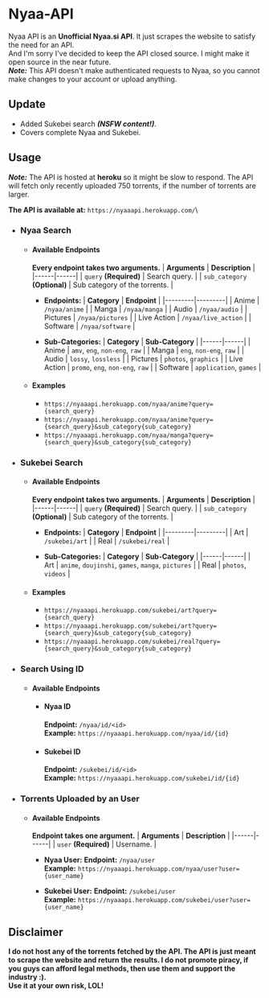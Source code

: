# Nyaa-API
Nyaa API is an **Unofficial Nyaa.si API**. It just scrapes the website to satisfy the need for an API.\
And I'm sorry I've decided to keep the API closed source. I might make it open source in the near future. \
***Note:*** This API doesn't make authenticated requests to Nyaa, so you cannot make changes to your account or upload anything.

## Update
 - Added Sukebei search ***(NSFW content!)***.
 - Covers complete Nyaa and Sukebei.

## Usage
***Note:*** The API is hosted at **heroku** so it might be slow to respond. The API will fetch only recently uploaded 750 torrents, if the number of torrents are larger.

**The API is available at:** ```https://nyaaapi.herokuapp.com/```\

 - ### Nyaa Search
   - #### Available Endpoints
       **Every endpoint takes two arguments.**
       | **Arguments** | **Description** |
       |------|------|
       | ```query``` **(Required)** | Search query. |
       | ```sub_category``` **(Optional)** | Sub category of the torrents. |
       
       - **Endpoints:**
           | **Category** | **Endpoint** |
           |---------|---------|
           | Anime | ```/nyaa/anime``` |
           | Manga | ```/nyaa/manga``` |
           | Audio | ```/nyaa/audio``` |
           | Pictures | ```/nyaa/pictures``` |
           | Live Action | ```/nyaa/live_action``` |
           | Software | ```/nyaa/software``` |
       
       - **Sub-Categories:**
           | **Category** | **Sub-Category** |
           |------|------|
           | Anime | ```amv```, ```eng```, ```non-eng```, ```raw``` |
           | Manga | ```eng```, ```non-eng```, ```raw``` |
           | Audio | ```lossy```, ```lossless``` |
           | Pictures | ```photos```, ```graphics``` |
           | Live Action | ```promo```, ```eng```, ```non-eng```, ```raw``` |
           | Software | ```application```, ```games``` |
     
   - #### Examples
       -  ```https://nyaaapi.herokuapp.com/nyaa/anime?query={search_query}```
       -  ```https://nyaaapi.herokuapp.com/nyaa/anime?query={search_query}&sub_category{sub_category}```
       -  ```https://nyaaapi.herokuapp.com/nyaa/manga?query={search_query}&sub_category{sub_category}```

- ### Sukebei Search
   - #### Available Endpoints
       **Every endpoint takes two arguments.**
       | **Arguments** | **Description** |
       |------|------|
       | ```query``` **(Required)** | Search query. |
       | ```sub_category``` **(Optional)** | Sub category of the torrents. |
       
       - **Endpoints:**
           | **Category** | **Endpoint** |
           |---------|---------|
           | Art | ```/sukebei/art``` |
           | Real | ```/sukebei/real``` |
       
       - **Sub-Categories:**
           | **Category** | **Sub-Category** |
           |------|------|
           | Art | ```anime```, ```doujinshi```, ```games```, ```manga```, ```pictures``` |
           | Real | ```photos```, ```videos``` |
     
   - #### Examples
       -  ```https://nyaaapi.herokuapp.com/sukebei/art?query={search_query}```
       -  ```https://nyaaapi.herokuapp.com/sukebei/art?query={search_query}&sub_category{sub_category}```
       -  ```https://nyaaapi.herokuapp.com/sukebei/real?query={search_query}&sub_category{sub_category}```

 - ### Search Using ID
    - #### Available Endpoints
      - #### Nyaa ID
        **Endpoint:** ```/nyaa/id/<id>```\
        **Example:** ```https://nyaaapi.herokuapp.com/nyaa/id/{id}```

      - #### Sukebei ID
        **Endpoint:** ```/sukebei/id/<id>```\
        **Example:** ```https://nyaaapi.herokuapp.com/sukebei/id/{id}```

 - ### Torrents Uploaded by an User
    - #### Available Endpoints
        **Endpoint takes one argument.**
        | **Arguments** | **Description** |
        |------|------|
        | ```user``` **(Required)** | Username. |
        
       - **Nyaa User:**
         **Endpoint:** ```/nyaa/user```\
         **Example:** ```https://nyaaapi.herokuapp.com/nyaa/user?user={user_name}```
       
       - **Sukebei User:**
         **Endpoint:** ```/sukebei/user```\
         **Example:** ```https://nyaaapi.herokuapp.com/sukebei/user?user={user_name}```

## Disclaimer
**I do not host any of the torrents fetched by the API. The API is just meant to scrape the website and return the results. I do not promote piracy, if you guys can afford legal methods, then use them and support the industry :).\
Use it at your own risk, LOL!**
